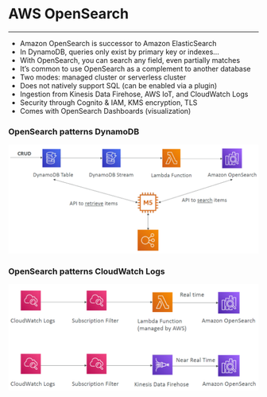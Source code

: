 # AWS OpenSearch

---
* Amazon OpenSearch is successor to Amazon ElasticSearch
* In DynamoDB, queries only exist by primary key or indexes…
* With OpenSearch, you can search any field, even partially matches
* It’s common to use OpenSearch as a complement to another database
* Two modes: managed cluster or serverless cluster
* Does not natively support SQL (can be enabled via a plugin)
* Ingestion from Kinesis Data Firehose, AWS IoT, and CloudWatch Logs
* Security through Cognito & IAM, KMS encryption, TLS
* Comes with OpenSearch Dashboards (visualization)
### OpenSearch patterns DynamoDB
![OpenSearch patterns DynamoDB](../Image/OpenSearch_DynamoDB.png)
### OpenSearch patterns CloudWatch Logs
![OpenSearch patterns CloudWatch Logs](../Image/OpenSearch_Cloudwatch.png)